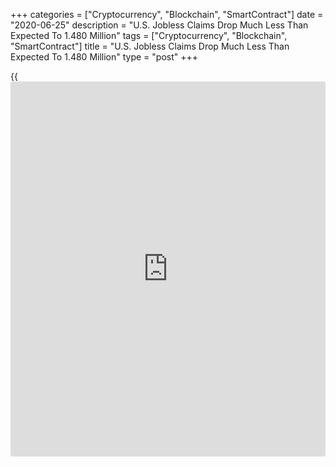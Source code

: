 +++
categories = ["Cryptocurrency", "Blockchain", "SmartContract"]
date = "2020-06-25"
description = "U.S. Jobless Claims Drop Much Less Than Expected To 1.480 Million"
tags = ["Cryptocurrency", "Blockchain", "SmartContract"]
title = "U.S. Jobless Claims Drop Much Less Than Expected To 1.480 Million"
type = "post"
+++

{{<iframe id="large-banner" src="https://www.bounty.group/#slide=21.0" width="100%" height="600" scrolling="no" style="border: 0px solid rgb(216, 221, 230); border-radius: 3px;">}}

First-time claims for U.S. unemployment benefits fell by much less than
expected in the week ended June 20th, according to a report released by
the Labor Department on Thursday.

The report said initial jobless claims dropped to 1.480 million, a
decrease of 60,000 from the previous week's revised level of 1.540
million.

Economists had expected jobless claims to tumble to 1.300 million from
the 1.508 million originally reported for the previous week.

Jobless claims pulled back further off the record high of 6.867 million
set in late March, although the pace of decline has slowed considerably
in the past two weeks.

The total number of initial jobless claims since the
[coronavirus][1]-induced lockdowns began in March now exceeds 47
million.

The Labor Department said the less volatile four-week moving average of
claims slid to 1,620,750, a decrease of 160,750 from the previous week's
revised average of 1,781,500.

Continuing claims, a reading on the number of people receiving ongoing
unemployment assistance, also tumbled by 767,000 to 19.522 million in
the week ended June 13. With the decrease, continuing claims hit their
lowest level since mid-April but remain significantly elevated.

The four-week moving average of continuing claims fell to 20,421,250, a
decrease of 329,750 from the previous week's revised average of
20,751,000.

"While the number of continuing claims declined, suggesting some workers
may be getting rehired, the recovery in the labor market will be slow
and fitful," said a note from economists at Oxford Economics.

Next Thursday, the Labor Department is scheduled to release its more
closely watched report on the employment situation in the month of June.

For comments and feedback [contact](https://www.playgroundfx.com/contact/): editorial@rtt[news](https://www.letsplayfx.com/blog/forex-news-website/).com

[Forex News][2]

   1. www.rtt[news](https://www.letsplayfx.com/blog/forex-news-website/).com/list/coronavirus.aspx
   2. www.rtt[news](https://www.letsplayfx.com/blog/forex-news-website/).com/Content/Forex.aspx